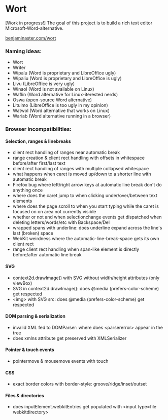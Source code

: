 
# Wort

[Work in progress!] The goal of this project is to build a rich text editor Microsoft-Word-alternative.

[benjaminaster.com/wort](https://benjaminaster.com/wort/)

### Naming ideas:

- Wort
- Writer
- Wipalu (Word is proprietary and LibreOffice ugly)
- Wipaliu (Word is proprietary and LibreOffice is ugly)
- Livu (LibreOffice is very ugly)
- Winaol (Word is not available on Linux)
- Waflin (Word alternative for Linux-iterested nerds)
- Oswa (open-source Word alternative)
- Lituimo (LibreOffice is too ugly in my opinion)
- Watwol (Word alternative that works on Linux)
- Wariab (Word alternative running in a browser)

### Browser incompatibilities:

#### Selection, ranges & linebreaks
- client rect handling of ranges near automatic break
- range creation & client rect handling with offsets in whitespace before/after first/last text
- client rect handling of ranges with multiple collapsed whitespace
- what happens when caret is moved up/down to a shorter line with automatic break
- Firefox bug where left/right arrow keys at automatic line break don't do anything once
- where does the caret jump to when clicking under/over/between text elements
- where does the page scroll to when you start typing while the caret is focused on on area not currently visible
- whether or not and when selectionchange events get dispatched when deleting letters/words/etc with Backspace/Del
- wrapped spans with underline: does underline expand across the line's last (broken) space
- WebKit weirdness where the automatic-line-break-space gets its own client rect
- range client rect handling when span-like element is directly before/after automatic line break

#### SVG
- context2d.drawImage() with SVG without width/height attributes (only viewBox)
- SVG in context2d.drawImage(): does @media (prefers-color-scheme) get respected
- &lt;img&gt; with SVG src: does @media (prefers-color-scheme) get respected

#### DOM parsing & serialization
- invalid XML fed to DOMParser: where does &lt;parsererror&gt; appear in the tree
- does xmlns attribute get preserved with XMLSerializer

#### Pointer & touch events
- pointermove & mousemove events with touch

#### CSS
- exact border colors with border-style: groove/ridge/inset/outset

#### Files & directories
- does inputElement.webkitEntries get populated with &lt;input type=file webkitdirectory&gt;
